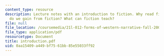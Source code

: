 ```yaml
---
content_type: resource
description: Lecture notes with an introduction to fiction. Why read fiction? What
  do we gain from fiction? What can fiction teach?
file: null
file_location: /coursemedia/21l-012-forms-of-western-narrative-fall-2007/0aa15409a449bf7561bb85e55033ff92_introduction.pdf
file_type: application/pdf
resourcetype: Document
title: introduction.pdf
uid: 0aa15409-a449-bf75-61bb-85e55033ff92
---
```


